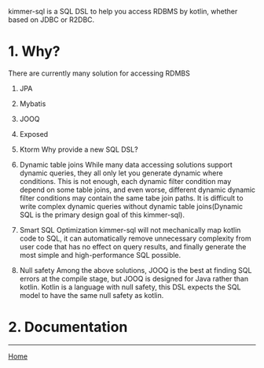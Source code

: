 kimmer-sql is a SQL DSL to help you access RDBMS by kotlin, whether based on JDBC or R2DBC.

# 1. Why?

There are currently many solution for accessing RDMBS
1. JPA
2. Mybatis
3. JOOQ
4. Exposed
5. Ktorm
Why provide a new SQL DSL?

1. Dynamic table joins
While many data accessing solutions support dynamic queries, they all only let you generate dynamic where conditions. This is not enough, each dynamic filter condition may depend on some table joins, and even worse, different dynamic dynamic filter conditions may contain the same tabe join paths. It is difficult to write complex dynamic queries without dynamic table joins(Dynamic SQL is the primary design goal of this kimmer-sql).

2. Smart SQL Optimization
kimmer-sql will not mechanically map kotlin code to SQL, it can automatically remove unnecessary complexity from user code that has no effect on query results, and finally generate the most simple and high-performance SQL possible.

3. Null safety
Among the above solutions, JOOQ is the best at finding SQL errors at the compile stage, but JOOQ is designed for Java rather than kotlin. Kotlin is a language with null safety, this DSL expects the SQL model to have the same null safety as kotlin.

# 2. Documentation

--------------------

[Home](https://github.com/babyfish-ct/kimmer)
